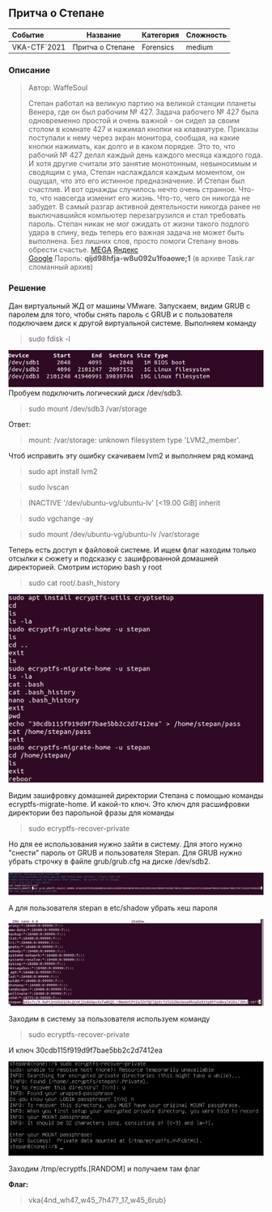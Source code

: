 ## Притча о Степане

| Событие | Название | Категория | Сложность |
| :------ | ---- | ---- | ---- |
| VKA-CTF`2021 | Притча о Степане | Forensics | medium |

### Описание

> Автор: WaffeSoul
>
> Степан работал на великую партию на великой станции планеты Венера, где он был рабочим № 427. Задача рабочего № 427 была одновременно простой и очень важной - он сидел за своим столом в комнате 427 и нажимал кнопки на клавиатуре. Приказы поступали к нему через экран монитора, сообщая, на какие кнопки нажимать, как долго и в каком порядке. Это то, что рабочий № 427 делал каждый день каждого месяца каждого года. И хотя другие считали это занятие монотонным, невыносимым и сводящим с ума, Степан наслаждался каждым моментом, он ощущал, что это его истинное предназначение. И Степан был счастлив. И вот однажды случилось нечто очень странное. Что-то, что навсегда изменит его жизнь. Что-то, чего он никогда не забудет. В самый разгар активной деятельности никогда ранее не выключавшийся компьютер перезагрузился и стал требовать пароль. Степан никак не мог ожидать от жизни такого подлого удара в спину, ведь теперь его важная задача не может быть выполнена. Без лишних слов, просто помоги Степану вновь обрести счастье.
[MEGA](https://mega.nz/file/8xpmDQrQ#rbTq_--FNgv2w8qcrY7YzaK1zwsqpyTYIx_46MYKb80)
[Яндекс](https://disk.yandex.ru/d/-MvOaqPrKw_9aw)  
[Google](https://drive.google.com/file/d/1u24MXTdBJLWUY1w_rfEfxXuO4Sx5Levw/view?usp=sharing)
Пароль: **qijd98hfja-w8u092u1foaowe;1** (в архиве Task.rar сломанный архив)

### Решение

Дан виртуальный ЖД от машины VMware. Запускаем, видим GRUB с паролем для того, чтобы снять пароль с GRUB и с пользователя подключаем диск к другой виртуальной системе.
Выполняем команду 
> sudo fdisk -l

![1](pic/1.png)
Пробуем подключить логический диск /dev/sdb3. 
>sudo mount /dev/sdb3 /var/storage

Ответ:
> mount: /var/storage: unknown filesystem type 'LVM2_member'.

Чтоб исправить эту ошибку скачиваем lvm2 и выполняем ряд команд 
>sudo apt install lvm2

> sudo lvscan

>INACTIVE            '/dev/ubuntu-vg/ubuntu-lv' [<19.00 GiB] inherit

>sudo vgchange -ay

> sudo mount /dev/ubuntu-vg/ubuntu-lv /var/storage

Теперь есть доступ к файловой системе. И ищем флаг находим только отсылки к сюжету и подсказку с зашифрованной домашней директорией. Смотрим историю bash у root 
>sudo cat root/.bash_history

![2](pic/2.png)

Видим зашифровку домашней директории Степана с помощью команды ecryptfs-migrate-home. И какой-то ключ. Это ключ для расшифровки директории без парольной фразы для команды 
>sudo ecryptfs-recover-private

Но для ее использования нужно зайти в систему. Для этого нужно "снести" пароль от GRUB и пользователя Stepan.
Для GRUB нужно убрать строчку в файле grub/grub.cfg на диске /dev/sdb2.

![3](pic/3.png)

А для пользователя stepan в еtc/shadow убрать хеш пароля 

![4](pic/4.png)

Заходим в систему за пользователя используем команду 
>sudo ecryptfs-recover-private

И ключ 30cdb115f919d9f7bae5bb2c2d7412ea

![5](pic/5.png)

Заходим /tmp/ecryptfs.[RANDOM] и получаем там флаг

 
**Флаг:**

> vka{4nd_wh47_w45_7h47?_17_w45_6rub}